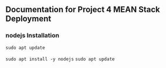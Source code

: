 ## **Documentation for Project 4 MEAN Stack Deployment**

### nodejs Installation 
`sudo apt update`

`sudo apt install -y nodejs`
`sudo apt update`